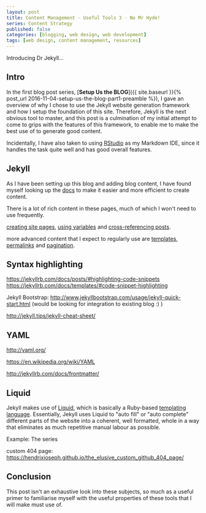 ```yaml
---
layout: post
title: Content Management - Useful Tools 3 - No Mr Hyde!
series: Content Strategy
published: false
categories: [blogging, web design, web development]
tags: [web design, content management, resources]
---
```


Introducing Dr Jekyll...

## Intro
In the first blog post series, [**Setup Us the BLOG**]({{ site.baseurl }}{% post_url 2016-11-04-setup-us-the-blog-part1-preamble %}), I gave an overview of why I chose to use the Jekyll website generation framework and how I setup the foundation of this site. Therefore, Jekyll is the next obvious tool to master, and this post is a culmination of my initial attempt to come to grips with the features of this framework, to enable me to make the best use of to generate good content.

Incidentally, I have also taken to using [RStudio](https://www.rstudio.com/) as my Markdown IDE, since it handles the task quite well and has good overall features.

## Jekyll
As I have been setting up this blog and adding blog content, I have found myself looking up the [docs](http://jekyllrb.com/) to make it easier and more efficient to create content. 

There is a lot of rich content in these pages, much of which I won't need to use frequently.

[creating site pages](http://jekyllrb.com/docs/pages/), [using variables](http://jekyllrb.com/docs/variables/) and [cross-referencing posts](http://jekyllrb.com/docs/templates/#post_url).

more advanced content that I expect to regularly use are [templates](http://jekyllrb.com/docs/templates/), [permalinks](http://jekyllrb.com/docs/permalinks/) and [pagination](http://jekyllrb.com/docs/pagination/).

## Syntax highlighting
https://jekyllrb.com/docs/posts/#highlighting-code-snippets
https://jekyllrb.com/docs/templates/#code-snippet-highlighting

Jekyll Bootstrap: http://www.jekyllbootstrap.com/usage/jekyll-quick-start.html (would be looking for integration to existing blog :) )

http://jekyll.tips/jekyll-cheat-sheet/

## YAML
http://yaml.org/

https://en.wikipedia.org/wiki/YAML

http://jekyllrb.com/docs/frontmatter/

## Liquid
Jekyll makes use of [Liquid](https://shopify.github.io/liquid/), which is basically a Ruby-based [templating language](https://en.wikipedia.org/wiki/Template_processor). Essentially, Jekyll uses Liquid to "auto fill" or "auto complete" different parts of the website into a coherent, well formatted, whole in a way that eliminates as much repetitive manual labour as possible.

Example: The series 

custom 404 page: https://hendrixjoseph.github.io/the_elusive_custom_github_404_page/

## Conclusion
This post isn't an exhaustive look into these subjects, so much as a useful primer to familiarise myself with the useful properties of these tools that I will make must use of.